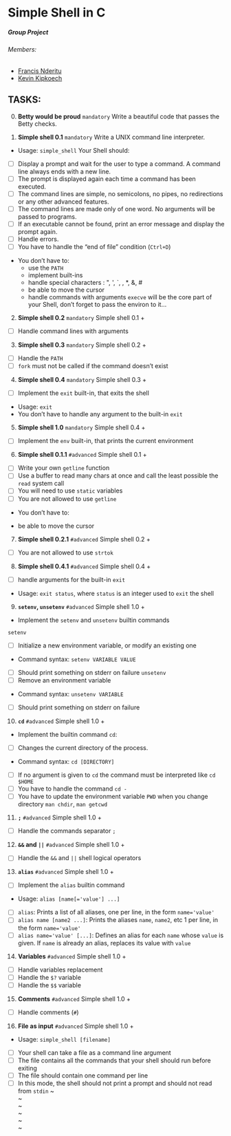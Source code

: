 # Simple Shell in C
##### Group Project
###### Members:
- [Francis Nderitu](https://github.com/Gus-Victrix "Visit github account")
- [Kevin Kipkoech](https://github.com/Kevin7744 "Visit github  account")

## TASKS:
0. **Betty would be proud**				`mandatory`
Write a beautiful code that passes the Betty checks.

1. **Simple shell 0.1**					`mandatory`
Write a UNIX command line interpreter.

* Usage: `simple_shell`
Your Shell should:

* [ ] Display a prompt and wait for the user to type a command. A command line always ends with a new line.
* [ ] The prompt is displayed again each time a command has been executed.
* [ ] The command lines are simple, no semicolons, no pipes, no redirections or any other advanced features.
* [ ] The command lines are made only of one word. No arguments will be passed to programs.
* [ ] If an executable cannot be found, print an error message and display the prompt again.
* [ ] Handle errors.
* [ ] You have to handle the “end of file” condition (`Ctrl+D`)
* You don’t have to:
	* use the `PATH`
	* implement built-ins
	* handle special characters : ", ', `, \, *, &, #
	* be able to move the cursor
	* handle commands with arguments
`execve` will be the core part of your Shell, don’t forget to pass the environ to it…

2. **Simple shell 0.2**					`mandatory`
Simple shell 0.1 +
* [ ] Handle command lines with arguments

3. **Simple shell 0.3**					`mandatory`
Simple shell 0.2 +
* [ ] Handle the `PATH`
* [ ] `fork` must not be called if the command doesn’t exist

4. **Simple shell 0.4**					`mandatory`
Simple shell 0.3 +
* [ ] Implement the `exit` built-in, that exits the shell
* Usage: `exit`
* You don’t have to handle any argument to the built-in `exit`

5. **Simple shell 1.0**					`mandatory`
Simple shell 0.4 +
* [ ] Implement the `env` built-in, that prints the current environment

6. **Simple shell 0.1.1**				`#advanced`
Simple shell 0.1 +

* [ ] Write your own `getline` function
* [ ] Use a buffer to read many chars at once and call the least possible the `read` system call
* [ ] You will need to use `static` variables
* [ ] You are not allowed to use `getline`
* You don’t have to:

- be able to move the cursor

7. **Simple shell 0.2.1**				`#advanced`
Simple shell 0.2 +

* [ ] You are not allowed to use `strtok`
8. **Simple shell 0.4.1**				`#advanced`
Simple shell 0.4 +

* [ ] handle arguments for the built-in `exit`
* Usage: `exit status`, where `status` is an integer used to `exit` the shell

9. **`setenv`, `unsetenv`**					`#advanced`
Simple shell 1.0 +

* Implement the `setenv` and `unsetenv` builtin commands

`setenv`
* [ ] Initialize a new environment variable, or modify an existing one
* Command syntax: `setenv VARIABLE VALUE`
* [ ] Should print something on stderr on failure
`unsetenv`
* [ ] Remove an environment variable
* Command syntax: `unsetenv VARIABLE`
* [ ] Should print something on stderr on failure

10. **`cd`**								`#advanced`
Simple shell 1.0 +

* Implement the builtin command `cd`:

* [ ] Changes the current directory of the process.
* Command syntax: `cd [DIRECTORY]`
* [ ] If no argument is given to `cd` the command must be interpreted like `cd $HOME`
* [ ] You have to handle the command `cd -`
* [ ] You have to update the environment variable `PWD` when you change directory
`man chdir`, `man getcwd`

11. **`;`**								`#advanced`
Simple shell 1.0 +

* [ ] Handle the commands separator `;`

12. **`&&` and `||`**						`#advanced`
Simple shell 1.0 +

* [ ] Handle the `&&` and `||` shell logical operators

13. **`alias`**							`#advanced`
Simple shell 1.0 +

* [ ] Implement the `alias` builtin command
* Usage: `alias [name[='value'] ...]`
* [ ] `alias`: Prints a list of all aliases, one per line, in the form `name='value'`
* [ ] `alias name [name2 ...]`: Prints the aliases `name`, `name2`, etc 1 per line, in the form `name='value'`
* [ ] `alias name='value' [...]`: Defines an alias for each `name` whose `value` is given. If `name` is already an alias, replaces its value with `value`

14. **Variables**						`#advanced`
Simple shell 1.0 +

* [ ] Handle variables replacement
* [ ] Handle the `$?` variable
* [ ] Handle the `$$` variable

15. **Comments**							`#advanced`
Simple shell 1.0 +

* [ ] Handle comments (`#`)

16. **File as input**					`#advanced`
Simple shell 1.0 +

* Usage: `simple_shell [filename]`
* [ ] Your shell can take a file as a command line argument
* [ ] The file contains all the commands that your shell should run before exiting
* [ ] The file should contain one command per line
* [ ] In this mode, the shell should not print a prompt and should not read from `stdin`
~                                                                                                              
~                                                                                                              
~                                                                                                              
~                                                                                                              
~                                                                                                              
~                                                          
